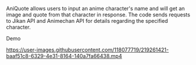 AniQuote allows users to input an anime character's name and will get an image and quote from that character in response.
The code sends requests to Jikan API and Animechan API for details regarding the specified character.

Demo

https://user-images.githubusercontent.com/118077719/219261421-baaf51c8-6329-4e31-8164-140a7fa66438.mp4

